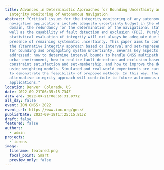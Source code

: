 ```yaml
---
title: Advances in Deterministic Approaches for Bounding Uncertainty and
  Integrity Monitoring of Autonomous Navigation
abstract: "Critical issues for the integrity monitoring of any autonomous
  navigation applications include adequate uncertainty budget in the observation
  domain, the redundancy for the determination of the navigational states, as
  well as the capability of fault detection and exclusion (FDE). Purely
  statistical evaluation of integrity will not always be adequate due to the
  presence of remaining systematic uncertainty. This paper aims to contribute to
  the alternative integrity approach based on interval and set-representations
  for bounding and propagating system uncertainty. Several key aspects are
  addressed: how to determine interval bounds to handle GNSS multipath effect in
  urban environment, how to realize fault detection and exclusion based on
  constraint satisfaction and set-membership, and how to improve the detector
  using weighting models. Simulated and real-world experiments are carried out
  to demonstrate the feasibility of proposed methods. In this way, the
  alternative integrity approach will contribute to future autonomous navigation
  applications."
location: Denver, Colorado, US
date: 2022-09-21T06:35:15.734Z
date_end: 2022-09-21T06:55:31.077Z
all_day: false
event: ION GNSS+ 2022
event_url: https://www.ion.org/gnss/
publishDate: 2022-09-18T17:25:15.813Z
draft: false
featured: false
authors:
  - admin
projects:
  - icsens
image:
  filename: featured.png
  focal_point: Smart
  preview_only: false
---
```

